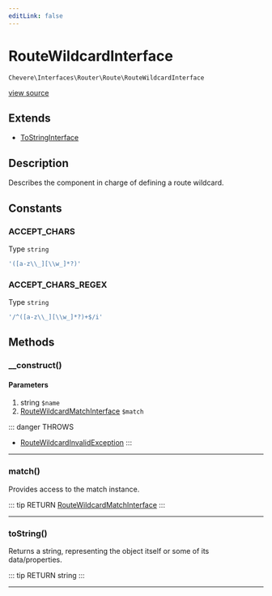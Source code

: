 ```yaml
---
editLink: false
---
```


# RouteWildcardInterface

`Chevere\Interfaces\Router\Route\RouteWildcardInterface`

[view source](https://github.com/chevere/chevere/blob/master/src/Chevere/Interfaces/Router/Route/RouteWildcardInterface.php)

## Extends

- [ToStringInterface](../../Common/ToStringInterface.md)

## Description

Describes the component in charge of defining a route wildcard.

## Constants

### ACCEPT_CHARS

Type `string`

```php
'([a-z\\_][\\w_]*?)'
```

### ACCEPT_CHARS_REGEX

Type `string`

```php
'/^([a-z\\_][\\w_]*?)+$/i'
```

## Methods

### __construct()

#### Parameters

1. string `$name`
2. [RouteWildcardMatchInterface](./RouteWildcardMatchInterface.md) `$match`

::: danger THROWS
- [RouteWildcardInvalidException](../../../Exceptions/Router/Route/RouteWildcardInvalidException.md) 
:::

---

### match()

Provides access to the match instance.

::: tip RETURN
[RouteWildcardMatchInterface](./RouteWildcardMatchInterface.md)
:::

---

### toString()

Returns a string, representing the object itself or some of its data/properties.

::: tip RETURN
string
:::

---
